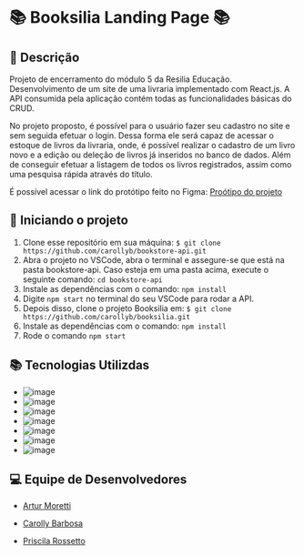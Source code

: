 # 📚 Booksilia Landing Page 📚

## 📝 Descrição
Projeto de encerramento do módulo 5 da Resilia Educação.
Desenvolvimento de um site de uma livraria implementado com React.js.
A API consumida pela aplicação contém todas as funcionalidades básicas do CRUD.

No projeto proposto, é possível para o usuário fazer seu cadastro no site e sem seguida 
efetuar o login.
Dessa forma ele será capaz de acessar o estoque de livros da livraria, onde, é possível
realizar o cadastro de um livro novo e a edição ou deleção de livros já inseridos no banco de dados.
Além de conseguir efetuar a listagem de todos os livros registrados, assim como uma pesquisa rápida
através do título.

É possível acessar o link do protótipo feito no Figma:
[Proótipo do projeto](https://www.figma.com/file/XTkHiJPlZPJoyxSdPnu6Wx/Projeto---M%C3%B3dulo-5?node-id=0%3A1)

## 🏃 Iniciando o projeto
1. Clone esse repositório em sua máquina: ```$ git clone https://github.com/carollyb/bookstore-api.git```
2. Abra o projeto no VSCode, abra o terminal e assegure-se que está na pasta bookstore-api. Caso esteja em uma pasta acima, execute o seguinte comando:
```cd bookstore-api```
3. Instale as dependências com o comando:
```npm install```
4. Digite ```npm start``` no terminal do seu VSCode para rodar a API.
5. Depois disso, clone o projeto Booksilia em: ```$ git clone https://github.com/carollyb/booksilia.git```
6. Instale as dependências com o comando:
```npm install```
7. Rode o comando ```npm start```

## 📚 Tecnologias Utilizdas

- ![image](https://user-images.githubusercontent.com/77807360/165656549-252a14bc-0e1b-468d-bf27-49357a1f37c0.png)
- ![image](https://user-images.githubusercontent.com/77807360/165656627-cf86aa3d-ddb8-4cec-ad7f-58f7badad065.png)
- ![image](https://user-images.githubusercontent.com/77807360/165657471-b9beb594-76dc-4694-9bf6-2b33d3a9ccf6.png)
- ![image](https://user-images.githubusercontent.com/77807360/165657717-40fa2c5b-8457-4114-82b2-ed71175d7001.png)
- ![image](https://user-images.githubusercontent.com/77807360/165657816-0fbceebc-a787-44fa-a89d-ea7c098dfe5f.png)
- ![image](https://user-images.githubusercontent.com/77807360/165657897-caacb60c-9c74-46ec-a3bd-54fc020c48ad.png)
- ![image](https://user-images.githubusercontent.com/77807360/165658002-8b3f07ac-845b-4337-8fdd-4f391fcb3f93.png)


## 💻 Equipe de Desenvolvedores

* [Artur Moretti](https://www.linkedin.com/in/artur-moretti-0653111a1/)

* [Carolly  Barbosa](https://www.linkedin.com/in/carollybarbosa/)

* [Priscila Rossetto](https://www.linkedin.com/in/priscilarossetto/)
